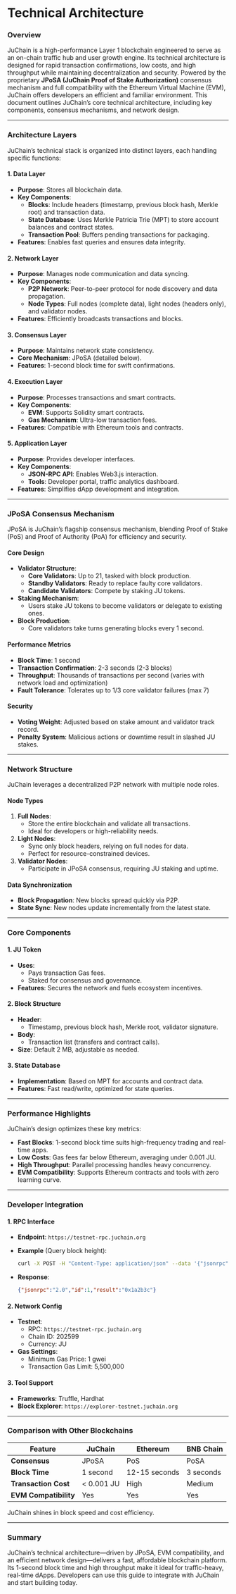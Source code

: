 # Technical Architecture

### Overview

JuChain is a high-performance Layer 1 blockchain engineered to serve as an on-chain traffic hub and user growth engine. Its technical architecture is designed for rapid transaction confirmations, low costs, and high throughput while maintaining decentralization and security. Powered by the proprietary **JPoSA (JuChain Proof of Stake Authorization)** consensus mechanism and full compatibility with the Ethereum Virtual Machine (EVM), JuChain offers developers an efficient and familiar environment. This document outlines JuChain’s core technical architecture, including key components, consensus mechanisms, and network design.

***

### Architecture Layers

JuChain’s technical stack is organized into distinct layers, each handling specific functions:

#### 1. Data Layer

* **Purpose**: Stores all blockchain data.
* **Key Components**:
  * **Blocks**: Include headers (timestamp, previous block hash, Merkle root) and transaction data.
  * **State Database**: Uses Merkle Patricia Trie (MPT) to store account balances and contract states.
  * **Transaction Pool**: Buffers pending transactions for packaging.
* **Features**: Enables fast queries and ensures data integrity.

#### 2. Network Layer

* **Purpose**: Manages node communication and data syncing.
* **Key Components**:
  * **P2P Network**: Peer-to-peer protocol for node discovery and data propagation.
  * **Node Types**: Full nodes (complete data), light nodes (headers only), and validator nodes.
* **Features**: Efficiently broadcasts transactions and blocks.

#### 3. Consensus Layer

* **Purpose**: Maintains network state consistency.
* **Core Mechanism**: JPoSA (detailed below).
* **Features**: 1-second block time for swift confirmations.

#### 4. Execution Layer

* **Purpose**: Processes transactions and smart contracts.
* **Key Components**:
  * **EVM**: Supports Solidity smart contracts.
  * **Gas Mechanism**: Ultra-low transaction fees.
* **Features**: Compatible with Ethereum tools and contracts.

#### 5. Application Layer

* **Purpose**: Provides developer interfaces.
* **Key Components**:
  * **JSON-RPC API**: Enables Web3.js interaction.
  * **Tools**: Developer portal, traffic analytics dashboard.
* **Features**: Simplifies dApp development and integration.

***

### JPoSA Consensus Mechanism

JPoSA is JuChain’s flagship consensus mechanism, blending Proof of Stake (PoS) and Proof of Authority (PoA) for efficiency and security.

#### Core Design

* **Validator Structure**:
  * **Core Validators**: Up to 21, tasked with block production.
  * **Standby Validators**: Ready to replace faulty core validators.
  * **Candidate Validators**: Compete by staking JU tokens.
* **Staking Mechanism**:
  * Users stake JU tokens to become validators or delegate to existing ones.
* **Block Production**:
  * Core validators take turns generating blocks every 1 second.

#### Performance Metrics

* **Block Time**: 1 second
* **Transaction Confirmation**: 2-3 seconds (2-3 blocks)
* **Throughput**: Thousands of transactions per second (varies with network load and optimization)
* **Fault Tolerance**: Tolerates up to 1/3 core validator failures (max 7)

#### Security

* **Voting Weight**: Adjusted based on stake amount and validator track record.
* **Penalty System**: Malicious actions or downtime result in slashed JU stakes.

***

### Network Structure

JuChain leverages a decentralized P2P network with multiple node roles.

#### Node Types

1. **Full Nodes**:
   * Store the entire blockchain and validate all transactions.
   * Ideal for developers or high-reliability needs.
2. **Light Nodes**:
   * Sync only block headers, relying on full nodes for data.
   * Perfect for resource-constrained devices.
3. **Validator Nodes**:
   * Participate in JPoSA consensus, requiring JU staking and uptime.

#### Data Synchronization

* **Block Propagation**: New blocks spread quickly via P2P.
* **State Sync**: New nodes update incrementally from the latest state.

***

### Core Components

#### 1. JU Token

* **Uses**:
  * Pays transaction Gas fees.
  * Staked for consensus and governance.
* **Features**: Secures the network and fuels ecosystem incentives.

#### 2. Block Structure

* **Header**:
  * Timestamp, previous block hash, Merkle root, validator signature.
* **Body**:
  * Transaction list (transfers and contract calls).
* **Size**: Default 2 MB, adjustable as needed.

#### 3. State Database

* **Implementation**: Based on MPT for accounts and contract data.
* **Features**: Fast read/write, optimized for state queries.

***

### Performance Highlights

JuChain’s design optimizes these key metrics:

* **Fast Blocks**: 1-second block time suits high-frequency trading and real-time apps.
* **Low Costs**: Gas fees far below Ethereum, averaging under 0.001 JU.
* **High Throughput**: Parallel processing handles heavy concurrency.
* **EVM Compatibility**: Supports Ethereum contracts and tools with zero learning curve.

***

### Developer Integration

#### 1. RPC Interface

* **Endpoint**: `https://testnet-rpc.juchain.org`
*   **Example** (Query block height):

    ```bash
    curl -X POST -H "Content-Type: application/json" --data '{"jsonrpc":"2.0","method":"eth_blockNumber","params":[],"id":1}' https://testnet-rpc.juchain.org
    ```
*   **Response**:

    ```json
    {"jsonrpc":"2.0","id":1,"result":"0x1a2b3c"}
    ```

#### 2. Network Config

* **Testnet**:
  * RPC: `https://testnet-rpc.juchain.org`
  * Chain ID: 202599
  * Currency: JU
* **Gas Settings**:
  * Minimum Gas Price: 1 gwei
  * Transaction Gas Limit: 5,500,000

#### 3. Tool Support

* **Frameworks**: Truffle, Hardhat
* **Block Explorer**: `https://explorer-testnet.juchain.org`

***

### Comparison with Other Blockchains

| **Feature**           | **JuChain** | **Ethereum**  | **BNB Chain** |
| --------------------- | ----------- | ------------- | ------------- |
| **Consensus**         | JPoSA       | PoS           | PoSA          |
| **Block Time**        | 1 second    | 12-15 seconds | 3 seconds     |
| **Transaction Cost**  | < 0.001 JU  | High          | Medium        |
| **EVM Compatibility** | Yes         | Yes           | Yes           |

JuChain shines in block speed and cost efficiency.

***

### Summary

JuChain’s technical architecture—driven by JPoSA, EVM compatibility, and an efficient network design—delivers a fast, affordable blockchain platform. Its 1-second block time and high throughput make it ideal for traffic-heavy, real-time dApps. Developers can use this guide to integrate with JuChain and start building today.
